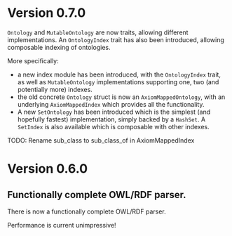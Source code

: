 Version 0.7.0
=============

`Ontology` and `MutableOntology` are now traits, allowing different
implementations. An `OntologyIndex` trait has also been introduced,
allowing composable indexing of ontologies.

More specifically:

 - a new index module has been introduced, with the `OntologyIndex`
   trait, as well as `MutableOntology` implementations supporting one,
   two (and potentially more) indexes.
 - the old concrete `Ontology` struct is now an `AxiomMappedOntology`,
   with an underlying `AxiomMappedIndex` which provides all the
   functionality.
 - A new `SetOntology` has been introduced which is the simplest (and
   hopefully fastest) implementation, simply backed by a `HashSet`. A
   `SetIndex` is also available which is composable with other
   indexes.

TODO: Rename sub_class to sub_class_of in AxiomMappedIndex


Version 0.6.0
=============

## Functionally complete OWL/RDF parser.

There is now a functionally complete OWL/RDF parser.

Performance is current unimpressive!
